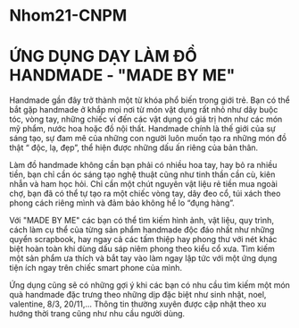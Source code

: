 # Nhom21-CNPM
# ỨNG DỤNG DẠY LÀM ĐỒ HANDMADE - "MADE BY ME"

Handmade gần đây trở thành một từ khóa phổ biến trong giới trẻ. Bạn có thể bắt gặp handmade ở khắp mọi nơi từ món vật 
dụng rất nhỏ như dây buộc tóc, vòng tay, những chiếc ví đến các vật dụng có giá trị hơn như các món mỹ phẩm, nước hoa hoặc đồ nội thất.
Handmade chính là thế giới của sự sáng tạo, sự đam mê của những con người luôn muốn tạo ra những món đồ thật “ độc, lạ, đẹp”,
thể hiện được những dấu ấn riêng của bản thân. 

  Làm đồ handmade không cần bạn phải có nhiều hoa tay, hay bỏ ra nhiều tiền, bạn chỉ cần óc sáng tạo nghệ thuật cũng như tinh thần cần cù, 
kiên nhẫn và ham học hỏi. Chỉ  cần một chút nguyên vật liệu rẻ tiền mua ngoài chợ, bạn đã có thể tự  tạo ra một chiếc vòng tay, dây đeo cổ, 
túi xách theo phong cách riêng mình và đảm bảo không hề lo “đụng hàng”.

  Với "MADE BY ME" các bạn có thể tìm kiếm hình ảnh, vật liệu, quy trình, cách làm  cụ thể của từng sản phẩm handmade độc đáo nhất
như những quyển scrapbook, hay ngay cả các tấm thiệp hay phong thư với nét khác biệt hoàn toàn khi dùng dấu sáp niêm phong 
theo kiểu cổ xưa. Tìm kiếm một sản phẩm ưa thích và bắt tay vào làm ngay lập tức với một ứng dụng tiện ích ngay trên chiếc smart phone của mình.

  Ứng dụng cũng sẽ có những gợi ý khi các bạn có nhu cầu tìm kiếm một món quà handmade đặc trưng theo những dịp đặc biệt như sinh nhật,
noel, valentine, 8/3, 20/11,... Thông tin thường xuyên được cập nhật theo xu hướng thời trang cũng như nhu cầu người dùng.


